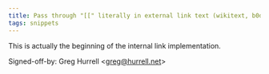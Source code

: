 ```yaml
---
title: Pass through "[[" literally in external link text (wikitext, b0dd432)
tags: snippets
---
```


This is actually the beginning of the internal link implementation.

Signed-off-by: Greg Hurrell &lt;greg@hurrell.net&gt;

